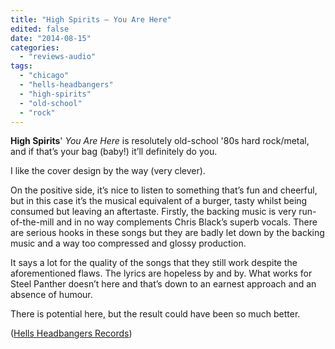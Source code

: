 ```yaml
---
title: "High Spirits – You Are Here"
edited: false
date: "2014-08-15"
categories:
  - "reviews-audio"
tags:
  - "chicago"
  - "hells-headbangers"
  - "high-spirits"
  - "old-school"
  - "rock"
---
```


**High Spirits**' _You Are Here_ is resolutely old-school '80s hard rock/metal, and if that’s your bag (baby!) it’ll definitely do you.

I like the cover design by the way (very clever).

On the positive side, it’s nice to listen to something that’s fun and cheerful, but in this case it’s the musical equivalent of a burger, tasty whilst being consumed but leaving an aftertaste. Firstly, the backing music is very run-of-the-mill and in no way complements Chris Black’s superb vocals. There are serious hooks in these songs but they are badly let down by the backing music and a way too compressed and glossy production.

It says a lot for the quality of the songs that they still work despite the aforementioned flaws. The lyrics are hopeless by and by. What works for Steel Panther doesn’t here and that’s down to an earnest approach and an absence of humour.

There is potential here, but the result could have been so much better.

([Hells Headbangers Records](https://shop-hellsheadbangers.com/))
